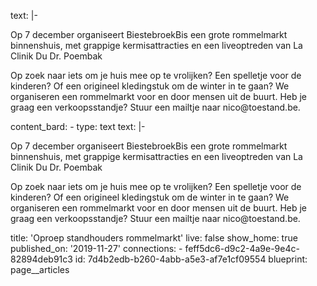 text: |-
  <p>Op 7 december organiseert BiestebroekBis een grote rommelmarkt binnenshuis, met grappige kermisattracties en een liveoptreden van La Clinik Du Dr. Poembak<br>
  </p>
  <p>Op zoek naar iets om je huis mee op te vrolijken? Een spelletje voor de kinderen? Of een origineel kledingstuk om de winter in te gaan? We organiseren een rommelmarkt voor en door mensen uit de buurt. Heb je graag een verkoopsstandje? Stuur een mailtje naar nico@toestand.be.
  </p>
content_bard:
  -
    type: text
    text: |-
      <p>Op 7 december organiseert BiestebroekBis een grote rommelmarkt
      binnenshuis, met grappige kermisattracties en een liveoptreden van La
      Clinik Du Dr. Poembak<br>
      </p><p>Op zoek naar iets om je huis mee op te vrolijken? Een spelletje
      voor de kinderen? Of een origineel kledingstuk om de winter in te gaan?
      We organiseren een rommelmarkt voor en door mensen uit de buurt. Heb je
      graag een verkoopsstandje? Stuur een mailtje naar nico@toestand.be.
      </p>
title: 'Oproep standhouders rommelmarkt'
live: false
show_home: true
published_on: '2019-11-27'
connections:
  - feff5dc6-d9c2-4a9e-9e4c-82894deb91c3
id: 7d4b2edb-b260-4abb-a5e3-af7e1cf09554
blueprint: page__articles
